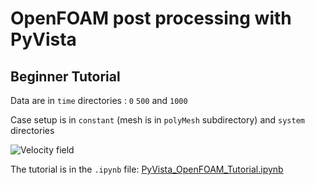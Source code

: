 # OpenFOAM post processing with PyVista 
## Beginner Tutorial 

Data are in `time` directories : `0` `500` and `1000`

Case setup is in `constant` (mesh is in `polyMesh` subdirectory) and `system` directories 


![Velocity field](PyVista_OpenFOAM_Tutorial.ipynb.png)

The tutorial is in the `.ipynb` file: [PyVista_OpenFOAM_Tutorial.ipynb](./PyVista_OpenFOAM_Tutorial.ipynb)
